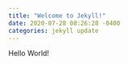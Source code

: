 ```yaml
---
title: "Welcome to Jekyll!"
date: 2020-07-28 08:26:28 -0400
categories: jekyll update
---
```

Hello World!
